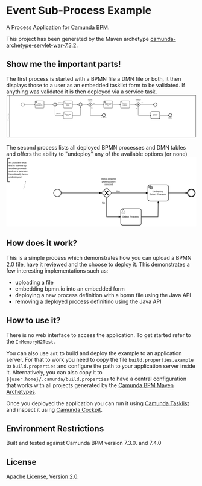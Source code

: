 # Event Sub-Process Example
A Process Application for [Camunda BPM](http://docs.camunda.org).

This project has been generated by the Maven archetype
[camunda-archetype-servlet-war-7.3.2](http://docs.camunda.org/latest/guides/user-guide/#process-applications-maven-project-templates-archetypes).

## Show me the important parts!
The first process is started with a BPMN file a DMN file or both, it then displays those to a user as an embedded tasklist form to be validated.
If anything was validated it is then deployed via a service task. 
![BPMN Process](src/main/resources/process.svg)

The second process lists all deployed BPMN processes and DMN tables and offers the ability to "undeploy" any of the available options (or none)
![BPMN Process](src/main/resources/remove-deployment.svg)

## How does it work?
This is a simple process which demonstrates how you can upload a BPMN 2.0 file, have it reviewed and the choose to deploy it. 
This demonstrates a few interesting implementations such as:

+ uploading a file
+ embedding bpmn.io into an embedded form
+ deploying a new process definition with a bpmn file using the Java API
+ removing a deployed process definitino using the Java API


## How to use it?
There is no web interface to access the application.
To get started refer to the `InMemoryH2Test`.

You can also use `ant` to build and deploy the example to an application server.
For that to work you need to copy the file `build.properties.example` to `build.properties`
and configure the path to your application server inside it.
Alternatively, you can also copy it to `${user.home}/.camunda/build.properties`
to have a central configuration that works with all projects generated by the
[Camunda BPM Maven Archetypes](http://docs.camunda.org/latest/guides/user-guide/#process-applications-maven-project-templates-archetypes).

Once you deployed the application you can run it using
[Camunda Tasklist](http://docs.camunda.org/latest/guides/user-guide/#tasklist)
and inspect it using
[Camunda Cockpit](http://docs.camunda.org/latest/guides/user-guide/#cockpit).

## Environment Restrictions
Built and tested against Camunda BPM version 7.3.0. and 7.4.0

## License
[Apache License, Version 2.0](http://www.apache.org/licenses/LICENSE-2.0).

<!-- HTML snippet for index page
  <tr>
    <td><img src="snippets/UploadAndDeploy/src/main/resources/process.png" width="100"></td>
    <td><a href="snippets/UploadAndDeploy">Camunda BPM Process Application</a></td>
    <td>A Process Application for [Camunda BPM](http://docs.camunda.org).</td>
  </tr>
-->